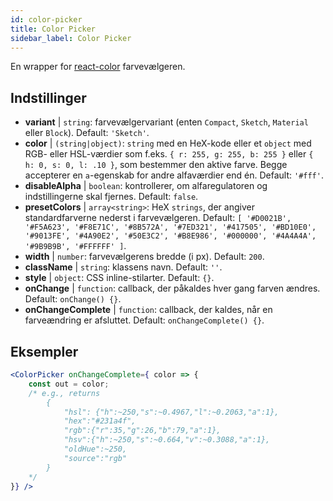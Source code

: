 ```yaml
---
id: color-picker
title: Color Picker
sidebar_label: Color Picker
---
```


En wrapper for [react-color](https://casesandberg.github.io/react-color/) farvevælgeren.

## Indstillinger

* __variant__ | `string`: farvevælgervariant (enten `Compact`, `Sketch`, `Material` eller `Block`). Default: `'Sketch'`.
* __color__ | `(string|object)`: `string` med en HeX-kode eller et `object` med RGB- eller HSL-værdier som f.eks. `{ r: 255, g: 255, b: 255 }` eller `{ h: 0, s: 0, l: .10 }`, som bestemmer den aktive farve. Begge accepterer en `a`-egenskab for andre alfaværdier end én. Default: `'#fff'`.
* __disableAlpha__ | `boolean`: kontrollerer, om alfaregulatoren og indstillingerne skal fjernes. Default: `false`.
* __presetColors__ | `array<string>`: HeX `strings`, der angiver standardfarverne nederst i farvevælgeren. Default: `[
  '#D0021B',
  '#F5A623',
  '#F8E71C',
  '#8B572A',
  '#7ED321',
  '#417505',
  '#BD10E0',
  '#9013FE',
  '#4A90E2',
  '#50E3C2',
  '#B8E986',
  '#000000',
  '#4A4A4A',
  '#9B9B9B',
  '#FFFFFF'
]`.
* __width__ | `number`: farvevælgerens bredde (i px). Default: `200`.
* __className__ | `string`: klassens navn. Default: `''`.
* __style__ | `object`: CSS inline-stilarter. Default: `{}`.
* __onChange__ | `function`: callback, der påkaldes hver gang farven ændres. Default: `onChange() {}`.
* __onChangeComplete__ | `function`: callback, der kaldes, når en farveændring er afsluttet. Default: `onChangeComplete() {}`.


## Eksempler

```jsx live
<ColorPicker onChangeComplete={ color => {
    const out = color;
    /* e.g., returns 
        {
            "hsl": {"h":~250,"s":~0.4967,"l":~0.2063,"a":1},
            "hex":"#231a4f",
            "rgb":{"r":35,"g":26,"b":79,"a":1},
            "hsv":{"h":~250,"s":~0.664,"v":~0.3088,"a":1},
            "oldHue":~250,
            "source":"rgb"
        }
    */
}} />
```

